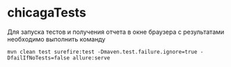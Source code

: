 # chicagaTests

Для запуска тестов и получения отчета в окне браузера с результатами необходимо выполнить команду

`mvn clean test surefire:test -Dmaven.test.failure.ignore=true -DfailIfNoTests=false allure:serve`

